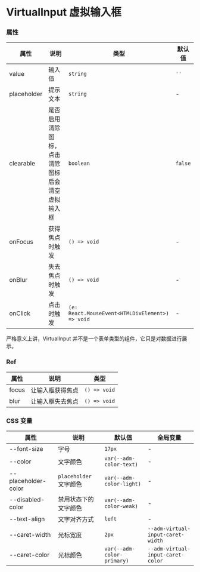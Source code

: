 # VirtualInput 虚拟输入框 <Experimental></Experimental>

<code src="./demos/demo1.tsx"></code>

### 属性

| 属性        | 说明                                             | 类型                                            | 默认值  |
| ----------- | ------------------------------------------------ | ----------------------------------------------- | ------- |
| value       | 输入值                                           | `string`                                        | `''`    |
| placeholder | 提示文本                                         | `string`                                        | -       |
| clearable   | 是否启用清除图标，点击清除图标后会清空虚拟输入框 | `boolean`                                       | `false` |
| onFocus     | 获得焦点时触发                                   | `() => void`                                    | -       |
| onBlur      | 失去焦点时触发                                   | `() => void`                                    | -       |
| onClick     | 点击时触发                                       | `(e: React.MouseEvent<HTMLDivElement>) => void` | -       |

严格意义上讲，VirtualInput 并不是一个表单类型的组件，它只是对数据进行展示。

### Ref

| 属性  | 说明             | 类型         |
| ----- | ---------------- | ------------ |
| focus | 让输入框获得焦点 | `() => void` |
| blur  | 让输入框失去焦点 | `() => void` |

### CSS 变量

| 属性                | 说明                   | 默认值                     | 全局变量                          |
| ------------------- | ---------------------- | -------------------------- | --------------------------------- |
| --font-size         | 字号                   | `17px`                     | -                                 |
| --color             | 文字颜色               | `var(--adm-color-text)`    | -                                 |
| --placeholder-color | `placeholder` 文字颜色 | `var(--adm-color-light)`   | -                                 |
| --disabled-color    | 禁用状态下的文字颜色   | `var(--adm-color-weak)`    | -                                 |
| --text-align        | 文字对齐方式           | `left`                     | -                                 |
| --caret-width       | 光标宽度               | `2px`                      | `--adm-virtual-input-caret-width` |
| --caret-color       | 光标颜色               | `var(--adm-color-primary)` | `--adm-virtual-input-caret-color` |
